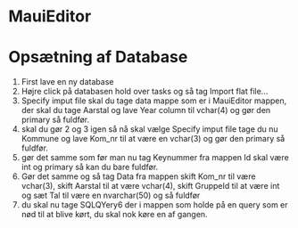 # MauiEditor

# Opsætning af Database
1. First lave en ny database
2.  Højre click på databasen hold over tasks og så tag Import flat file...
3.  Specify imput file skal du tage data mappe som er i MauiEditor mappen, der skal du tage Aarstal og lave Year column til vchar(4) og gør den primary så fuldfør.
4. skal du gør 2 og 3 igen så nå skal vælge Specify imput file tage du nu Kommune og lave Kom_nr til at være en vchar(3) og gør den primary så fuldfør.
5. gør det samme som før man nu tag Keynummer fra mappen Id skal være int og primary så kan du bare fuldfør.
6. Gør det samme og så tag Data fra mappen skift Kom_nr til være vchar(3), skift Aarstal til at være vchar(4), skift GruppeId til at være int og sæt Tal til være en nvarchar(50) og så fuldfør
7. du skal nu tage SQLQYery6 der i mappen som holde på en query som er nød til at blive kørt, du skal nok køre en af gangen.
